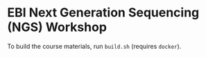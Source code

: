 # EBI Next Generation Sequencing (NGS) Workshop
To build the course materials, run `build.sh` (requires `docker`).
